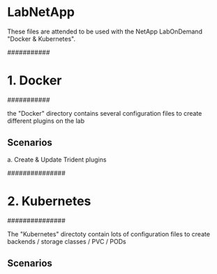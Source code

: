 # LabNetApp

These files are attended to be used with the NetApp LabOnDemand "Docker & Kubernetes".

###########
# 1. Docker
###########

the "Docker" directory contains several configuration files to create different plugins on the lab

Scenarios
---------
a. Create & Update Trident plugins


###############
# 2. Kubernetes
###############


The "Kubernetes" directoty contain lots of configuration files to create backends / storage classes / PVC / PODs

Scenarios
---------
